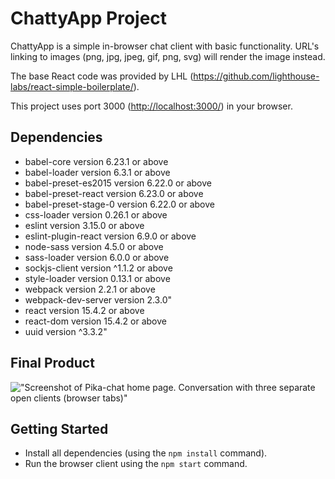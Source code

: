# ChattyApp Project

ChattyApp is a simple in-browser chat client with basic functionality.  URL's linking to images (png, jpg, jpeg, gif, png, svg) will render the image instead.  

The base React code was provided by LHL (<https://github.com/lighthouse-labs/react-simple-boilerplate/>).

This project uses port 3000 (<http://localhost:3000/>) in your browser.

## Dependencies

- babel-core version 6.23.1 or above
- babel-loader version 6.3.1 or above
- babel-preset-es2015 version 6.22.0 or above
- babel-preset-react version 6.23.0 or above
- babel-preset-stage-0 version 6.22.0 or above
- css-loader version 0.26.1 or above
- eslint version 3.15.0 or above
- eslint-plugin-react version 6.9.0 or above
- node-sass version 4.5.0 or above
- sass-loader version 6.0.0 or above
- sockjs-client version ^1.1.2 or above
- style-loader version 0.13.1 or above
- webpack version 2.2.1 or above
- webpack-dev-server version 2.3.0"
- react version 15.4.2 or above
- react-dom version 15.4.2 or above
- uuid version ^3.3.2"

## Final Product

!["Screenshot of Pika-chat home page.  Conversation with three separate open clients (browser tabs)"](https://i.imgur.com/LRCv6Lf.jpg)

## Getting Started

- Install all dependencies (using the `npm install` command).
- Run the browser client using the `npm start` command.